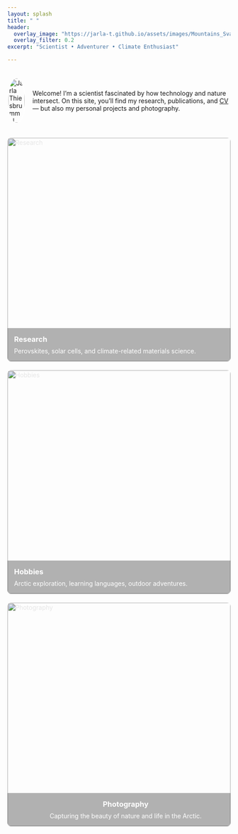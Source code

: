```yaml
---
layout: splash
title: " "
header:
  overlay_image: "https://jarla-t.github.io/assets/images/Mountains_Svalbard.JPG"
  overlay_filter: 0.2
excerpt: "Scientist • Adventurer • Climate Enthusiast"

---
```


<div style="display: flex; align-items: center; gap: 1rem; margin-top: 2rem;">
  
  <!-- Image with overlay protection -->
  <div style="position: relative; width: 100px; height: 100px; border-radius: 50%; overflow: hidden; border: 2px solid white;">
    <img src="https://jarla-t.github.io/assets/images/Oxfordpicture.jpg" 
         alt="Jarla Thiesbrummel" 
         style="width: 100%; height: 100%; object-fit: cover; display: block;">
    <div style="position: absolute; top: 0; left: 0; width: 100%; height: 100%; background: transparent; z-index: 2; pointer-events: all;"></div>
  </div>

  <p style="margin: 0;">
    Welcome! I’m a scientist fascinated by how technology and nature intersect.  
    On this site, you’ll find my research, publications, and <a href="https://jarla-t.github.io/cv/" style="text-decoration: underline; color: inherit;">CV</a> — but also my personal projects and photography.
  </p>

</div>


<!--<br style="line-height: 3em;">
Welcome! I’m a scientist fascinated by how technology and nature intersect.  
On this site, you’ll find my research, publications, and <a href="https://jarla-t.github.io/cv/" style="text-decoration: underline; color: inherit;">CV</a> — but also my personal projects and photography.-->

<div style="display: flex; flex-wrap: wrap; gap: 20px; margin-top: 2rem;">

  <a href="/research/" style="flex: 1 1 300px; position: relative; color: white; text-decoration: none; border-radius: 8px; overflow: hidden; aspect-ratio: 1 / 1; min-width: 280px;">
    <img src="https://jarla-t.github.io/assets/images/Cover2.JPG" 
         alt="Research" 
         style="position: absolute; top: 0; left: 0; width: 100%; height: 100%; object-fit: cover; filter: brightness(0.9);">
    <div style="position: absolute; bottom: 0; left: 0; width: 100%; padding: 15px; background: rgba(0,0,0,0.3);">
      <h3 style="margin: 0 0 0.5rem;">Research</h3>
      <p style="margin: 0;">Perovskites, solar cells, and climate-related materials science.</p>
    </div>
  </a>

  <a href="/hobbies/" style="flex: 1 1 300px; position: relative; color: white; text-decoration: none; border-radius: 8px; overflow: hidden; aspect-ratio: 1 / 1; min-width: 280px;">
    <img src="https://jarla-t.github.io/assets/images/Mountains_Svalbard2.JPG" 
         alt="Hobbies" 
         style="position: absolute; top: 0; left: 0; width: 100%; height: 100%; object-fit: cover; filter: brightness(0.9);">
    <div style="position: absolute; bottom: 0; left: 0; width: 100%; padding: 15px; background: rgba(0,0,0,0.3);">
      <h3 style="margin: 0 0 0.5rem;">Hobbies</h3>
      <p style="margin: 0;">Arctic exploration, learning languages, outdoor adventures.</p>
    </div>
  </a>

  <a href="/photography/" style="flex: 1 1 300px; position: relative; color: white; text-decoration: none; border-radius: 8px; overflow: hidden; aspect-ratio: 1 / 1; min-width: 280px;">
    <img src="https://jarla-t.github.io/assets/images/Ocean_Svalbard.JPG" 
         alt="Photography" 
         style="position: absolute; top: 0; left: 0; width: 100%; height: 100%; object-fit: cover; filter: brightness(0.9);">
    <div style="position: absolute; bottom: 0; left: 0; width: 100%; padding: 15px; background: rgba(0,0,0,0.3); text-align: center;">
      <h3 style="margin: 0 0 0.5rem;">Photography</h3>
      <p style="margin: 0;">Capturing the beauty of nature and life in the Arctic.</p>
    </div>
  </a>

</div>



